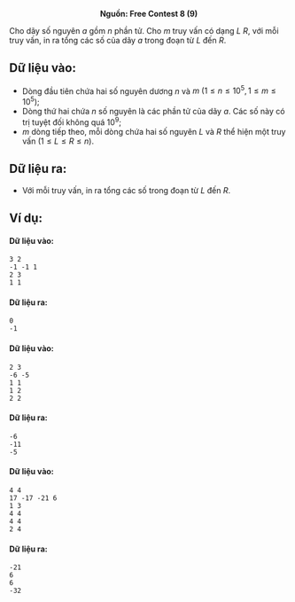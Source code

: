 **<center>Nguồn: Free Contest 8 (9)</center>**

Cho dãy số nguyên $a$ gồm $n$ phần tử. Cho $m$ truy vấn có dạng $L\ R$, với mỗi truy vấn, in ra tổng các số của dãy $a$ trong đoạn từ $L$ đến $R$.

## Dữ liệu vào:
- Dòng đầu tiên chứa hai số nguyên dương $n$ và $m\ (1 ≤ n ≤ 10^5, 1 ≤ m ≤10^5)$;
- Dòng thứ hai chứa $n$ số nguyên là các phần tử của dãy $a$. Các số này có trị tuyệt đối không quá $10^9$;
- $m$ dòng tiếp theo, mỗi dòng chứa hai số nguyên $L$ và $R$ thể hiện một truy vấn $(1 ≤ L ≤ R ≤ n)$.

## Dữ liệu ra:
- Với mỗi truy vấn, in ra tổng các số trong đoạn từ $L$ đến $R$.

## Ví dụ:
#### Dữ liệu vào:
```
3 2
-1 -1 1
2 3
1 1
```

#### Dữ liệu ra:
```
0
-1
```

#### Dữ liệu vào:
```
2 3
-6 -5
1 1
1 2
2 2
```

#### Dữ liệu ra:
```
-6
-11
-5
```

#### Dữ liệu vào:
```
4 4
17 -17 -21 6
1 3
4 4
4 4
2 4
```

#### Dữ liệu ra:
```
-21
6
6
-32
```